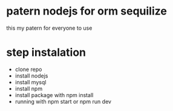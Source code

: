 # patern nodejs for orm sequilize
this my patern for everyone to use 

# step instalation
- clone repo
- install nodejs
- install mysql
- install npm
- install package with npm install
- running with npm start or npm run dev
